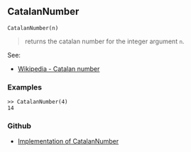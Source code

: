 ## CatalanNumber

```
CatalanNumber(n)
```

> returns the catalan number for the integer argument `n`.
 
See:  
* [Wikipedia - Catalan number](http://en.wikipedia.org/wiki/Catalan_number)

### Examples

```
>> CatalanNumber(4)
14
```

### Github

* [Implementation of CatalanNumber](https://github.com/axkr/symja_android_library/blob/master/symja_android_library/matheclipse-core/src/main/java/org/matheclipse/core/builtin/NumberTheory.java#L616) 
